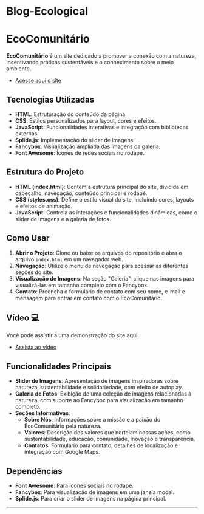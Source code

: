 # Blog-Ecological



# EcoComunitário

**EcoComunitário** é um site dedicado a promover a conexão com a natureza, incentivando práticas sustentáveis e o conhecimento sobre o meio ambiente.

- [Acesse aqui o site](https://leticiaveigacs.github.io/Blog-Ecological/)

## Tecnologias Utilizadas

- **HTML**: Estruturação do conteúdo da página.
- **CSS**: Estilos personalizados para layout, cores e efeitos.
- **JavaScript**: Funcionalidades interativas e integração com bibliotecas externas.
- **Splide.js**: Implementação do slider de imagens.
- **Fancybox**: Visualização ampliada das imagens da galeria.
- **Font Awesome**: Ícones de redes sociais no rodapé.

## Estrutura do Projeto

- **HTML (index.html)**: Contém a estrutura principal do site, dividida em cabeçalho, navegação, conteúdo principal e rodapé.
- **CSS (styles.css)**: Define o estilo visual do site, incluindo cores, layouts e efeitos de animação.
- **JavaScript**: Controla as interações e funcionalidades dinâmicas, como o slider de imagens e a galeria de fotos.
  
## Como Usar

1. **Abrir o Projeto**: Clone ou baixe os arquivos do repositório e abra o arquivo `index.html` em um navegador web.
2. **Navegação**: Utilize o menu de navegação para acessar as diferentes seções do site.
3. **Visualização de Imagens**: Na seção "Galeria", clique nas imagens para visualizá-las em tamanho completo com o Fancybox.
4. **Contato**: Preencha o formulário de contato com seu nome, e-mail e mensagem para entrar em contato com o EcoComunitário.

## Vídeo 💻

Você pode assistir a uma demonstração do site aqui:

- [Assista ao vídeo](https://github.com/leticiaveigacs/Blog-Ecological/)

## Funcionalidades Principais

- **Slider de Imagens**: Apresentação de imagens inspiradoras sobre natureza, sustentabilidade e solidariedade, com efeito de autoplay.
- **Galeria de Fotos**: Exibição de uma coleção de imagens relacionadas à natureza, com suporte ao Fancybox para visualização em tamanho completo.
- **Seções Informativas**:
  - **Sobre Nós**: Informações sobre a missão e a paixão do EcoComunitário pela natureza.
  - **Valores**: Descrição dos valores que norteiam nossas ações, como sustentabilidade, educação, comunidade, inovação e transparência.
  - **Contatos**: Formulário para contato, detalhes de localização e integração com Google Maps.

## Dependências

- **Font Awesome**: Para ícones sociais no rodapé.
- **Fancybox**: Para visualização de imagens em uma janela modal.
- **Splide.js**: Para criar o slider de imagens na página principal.

---


